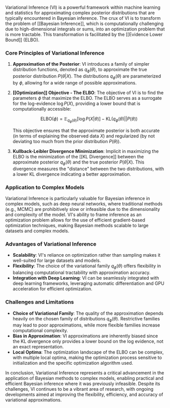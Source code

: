 Variational Inference (VI) is a powerful framework within machine learning and statistics for approximating complex posterior distributions that are typically encountered in Bayesian inference. The crux of VI is to transform the problem of [[Bayesian Inference]], which is computationally challenging due to high-dimensional integrals or sums, into an optimization problem that is more tractable. This transformation is facilitated by the [[Evidence Lower Bound]] (ELBO).

### Core Principles of Variational Inference

1. **Approximation of the Posterior**: VI introduces a family of simpler distribution functions, denoted as $q_\phi(\theta)$, to approximate the true posterior distribution $P(\theta | X)$. The distributions $q_\phi(\theta)$ are parameterized by $\phi$, allowing for a wide range of possible approximations.

2. **[[Optimization]] Objective - The ELBO**: The objective of VI is to find the parameters $\phi$ that maximize the ELBO. The ELBO serves as a surrogate for the log-evidence $\log P(X)$, providing a lower bound that is computationally accessible:

    $$
    \text{ELBO}(\phi) = \mathbb{E}_{q_\phi(\theta)}[\log P(X|\theta)] - \text{KL}(q_\phi(\theta) || P(\theta))
    $$

    This objective ensures that the approximate posterior is both accurate (in terms of explaining the observed data $X$) and regularized (by not deviating too much from the prior distribution $P(\theta)$).

3. **Kullback-Leibler Divergence Minimization**: Implicit in maximizing the ELBO is the minimization of the [[KL Divergence]] between the approximate posterior $q_\phi(\theta)$ and the true posterior $P(\theta | X)$. This divergence measures the "distance" between the two distributions, with a lower KL divergence indicating a better approximation.

### Application to Complex Models

Variational Inference is particularly valuable for Bayesian inference in complex models, such as deep neural networks, where traditional methods (e.g., MCMC) are prohibitively slow or infeasible due to the dimensionality and complexity of the model. VI's ability to frame inference as an optimization problem allows for the use of efficient gradient-based optimization techniques, making Bayesian methods scalable to large datasets and complex models.

### Advantages of Variational Inference

- **Scalability**: VI's reliance on optimization rather than sampling makes it well-suited for large datasets and models.
- **Flexibility**: The choice of the variational family $q_\phi(\theta)$ offers flexibility in balancing computational tractability with approximation accuracy.
- **Integration with Deep Learning**: VI can be seamlessly integrated with deep learning frameworks, leveraging automatic differentiation and GPU acceleration for efficient optimization.

### Challenges and Limitations

- **Choice of Variational Family**: The quality of the approximation depends heavily on the chosen family of distributions $q_\phi(\theta)$. Restrictive families may lead to poor approximations, while more flexible families increase computational complexity.
- **Bias in Approximation**: VI approximations are inherently biased since the KL divergence only provides a lower bound on the log evidence, not an exact representation.
- **Local Optima**: The optimization landscape of the ELBO can be complex, with multiple local optima, making the optimization process sensitive to initialization and the specific optimization algorithm used.

In conclusion, Variational Inference represents a critical advancement in the application of Bayesian methods to complex models, enabling practical and efficient Bayesian inference where it was previously infeasible. Despite its challenges, VI continues to be a vibrant area of research, with ongoing developments aimed at improving the flexibility, efficiency, and accuracy of variational approximations.